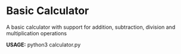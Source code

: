 # Basic Calculator

A basic calculator with support for addition, subtraction, division and multiplication operations


**USAGE:**
python3 calculator.py

